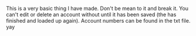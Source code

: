 This is a very basic thing I have made. Don't be mean to it and break it.
You can't edit or delete an account without until it has been saved (the has finished and loaded up again). 
Account numbers can be found in the txt file.
yay
